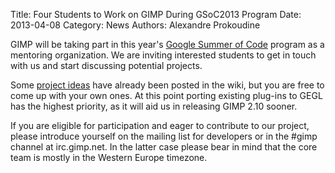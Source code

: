 Title: Four Students to Work on GIMP During GSoC2013 Program
Date: 2013-04-08
Category: News
Authors: Alexandre Prokoudine

GIMP will be taking part in this year's [Google Summer of Code](http://www.google-melange.com/) program as a mentoring organization. We are inviting interested students to get in touch with us and start discussing potential projects.

Some [project ideas](http://wiki.gimp.org/index.php/Hacking:GSoC/2013/Ideas) have already been posted in the wiki, but you are free to come up with your own ones. At this point porting existing plug-ins to GEGL has the highest priority, as it will aid us in releasing GIMP 2.10 sooner.

If you are eligible for participation and eager to contribute to our project, please introduce yourself on the mailing list for developers or in the #gimp channel at irc.gimp.net. In the latter case please bear in mind that the core team is mostly in the Western Europe timezone.
